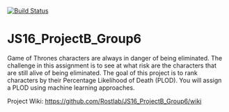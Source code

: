 [![Build Status](https://travis-ci.org/Rostlab/JS16_ProjectB_Group6.svg?branch=develop)](https://travis-ci.org/Rostlab/JS16_ProjectB_Group6)
# JS16_ProjectB_Group6
Game of Thrones characters are always in danger of being eliminated. The challenge in this assignment is to see at what risk are the characters that are still alive of being eliminated. The goal of this project is to rank characters by their Percentage Likelihood of Death (PLOD). You will assign a PLOD using machine learning approaches.

Project Wiki: https://github.com/Rostlab/JS16_ProjectB_Group6/wiki

